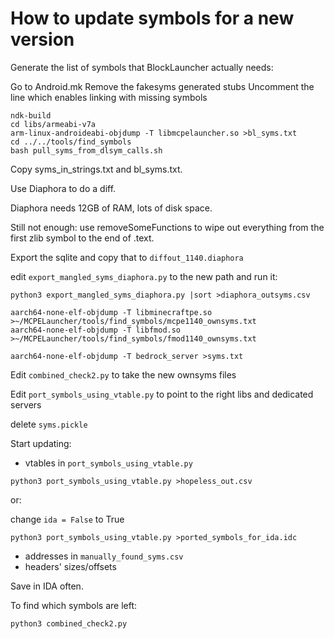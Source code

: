# How to update symbols for a new version

Generate the list of symbols that BlockLauncher actually needs:

Go to Android.mk
Remove the fakesyms generated stubs
Uncomment the line which enables linking with missing symbols

```
ndk-build
cd libs/armeabi-v7a
arm-linux-androideabi-objdump -T libmcpelauncher.so >bl_syms.txt
cd ../../tools/find_symbols
bash pull_syms_from_dlsym_calls.sh
```

Copy syms_in_strings.txt and bl_syms.txt.

Use Diaphora to do a diff.

Diaphora needs 12GB of RAM, lots of disk space.

Still not enough: use removeSomeFunctions to wipe out everything from the first zlib symbol to the end of .text.

Export the sqlite and copy that to `diffout_1140.diaphora`

edit `export_mangled_syms_diaphora.py` to the new path and run it:

```
python3 export_mangled_syms_diaphora.py |sort >diaphora_outsyms.csv
```

```
aarch64-none-elf-objdump -T libminecraftpe.so >~/MCPELauncher/tools/find_symbols/mcpe1140_ownsyms.txt
aarch64-none-elf-objdump -T libfmod.so >~/MCPELauncher/tools/find_symbols/fmod1140_ownsyms.txt
```

```
aarch64-none-elf-objdump -T bedrock_server >syms.txt
```

Edit `combined_check2.py` to take the new ownsyms files

Edit `port_symbols_using_vtable.py` to point to the right libs and dedicated servers

delete `syms.pickle`

Start updating:

- vtables in `port_symbols_using_vtable.py`

```
python3 port_symbols_using_vtable.py >hopeless_out.csv
```

or:

change `ida = False` to True

```
python3 port_symbols_using_vtable.py >ported_symbols_for_ida.idc
```

- addresses in `manually_found_syms.csv`
- headers' sizes/offsets

Save in IDA often.

To find which symbols are left:

```
python3 combined_check2.py
```
